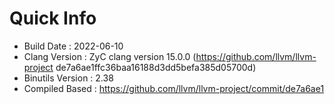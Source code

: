 # Quick Info
* Build Date : 2022-06-10
* Clang Version : ZyC clang version 15.0.0 (https://github.com/llvm/llvm-project de7a6ae1ffc36baa16188d3dd5befa385d05700d)
* Binutils Version : 2.38
* Compiled Based : https://github.com/llvm/llvm-project/commit/de7a6ae1

